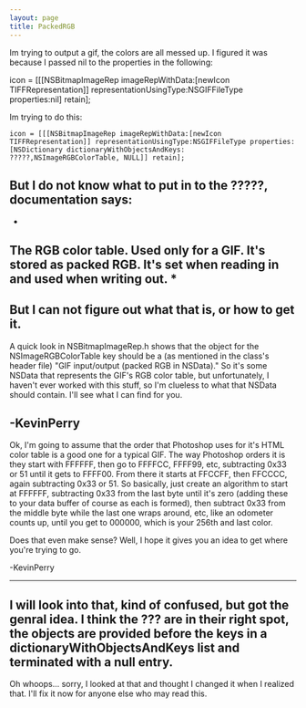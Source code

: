 ```yaml
---
layout: page
title: PackedRGB
---
```


Im trying to output a gif, the colors are all messed up. I figured it was because I passed nil to the properties in the following:

    
 icon = [[[NSBitmapImageRep imageRepWithData:[newIcon TIFFRepresentation]] representationUsingType:NSGIFFileType properties:nil] retain];

Im trying to do this:
    
    icon = [[[NSBitmapImageRep imageRepWithData:[newIcon TIFFRepresentation]] representationUsingType:NSGIFFileType properties:
    [NSDictionary dictionaryWithObjectsAndKeys:
    ?????,NSImageRGBColorTable, NULL]] retain];

But I do not know what to put in to the ?????, documentation says:
----
*
The RGB color table. Used only for a GIF. It's stored as packed RGB. It's set when reading in and used when writing out.
*
----
But I can not figure out what that is, or how to get it.
----
A quick look in NSBitmapImageRep.h shows that the object for the NSImageRGBColorTable key should be a (as mentioned in the class's header file) "GIF input/output (packed RGB in NSData)." So it's some NSData that represents the GIF's RGB color table, but unfortunately, I haven't ever worked with this stuff, so I'm clueless to what that NSData should contain. I'll see what I can find for you.

-KevinPerry
----
Ok, I'm going to assume that the order that Photoshop uses for it's HTML color table is a good one for a typical GIF. The way Photoshop orders it is they start with FFFFFF, then go to FFFFCC, FFFF99, etc, subtracting 0x33 or 51 until it gets to FFFF00. From there it starts at FFCCFF, then FFCCCC, again subtracting 0x33 or 51. So basically, just create an algorithm to start at FFFFFF, subtracting 0x33 from the last byte until it's zero (adding these to your data buffer of course as each is formed), then subtract 0x33 from the middle byte while the last one wraps around, etc, like an odometer counts up, until you get to 000000, which is your 256th and last color.

Does that even make sense? Well, I hope it gives you an idea to get where you're trying to go.

-KevinPerry

----
I will look into that, kind of confused, but got the genral idea. I think the ??? are in their right spot, the objects are provided before the keys in a dictionaryWithObjectsAndKeys list and terminated with a null entry.
----
Oh whoops... sorry, I looked at that and thought I changed it when I realized that. I'll fix it now for anyone else who may read this.

